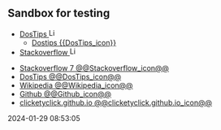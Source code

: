 ## Sandbox for testing

- [DosTips <img src="https://www.dostips.com/DosTipsLogo.gif" title="Link to DOStips" width=16px height=auto>](https://dostips.com/)
  - [Dostips {{DosTips_icon}}](https://dostips.com/)
- [Stackoverflow <img src="https://clicketyclick.github.io/TipsAndTricks/logo-stackoverflow.icon.png" title="Link to Stackoverflow" width=16px height=auto>](https://stackoverflow.com/a/52583931/7485823)
<!--
  - [Stackoverflow 1 {{Stackoverflow_icon}} ](https://stackoverflow.com/a/52583931/7485823)
  - [Stackoverflow 2 [[Stackoverflow_icon]] ](https://stackoverflow.com/a/52583931/7485823)
  - [Stackoverflow 3 __Stackoverflow_icon__ ](https://stackoverflow.com/a/52583931/7485823)
  - [Stackoverflow 4 SNIP_Stackoverflow_icon_SNIP ](https://stackoverflow.com/a/52583931/7485823)
  - [Stackoverflow 5 /~Stackoverflow_icon~/ ](https://stackoverflow.com/a/52583931/7485823)
  - [Stackoverflow 6 _++Stackoverflow_icon++_ ](https://stackoverflow.com/a/52583931/7485823)
-->
  - [Stackoverflow 7 @@Stackoverflow_icon@@](https://stackoverflow.com/a/52583931/7485823)
  - [DosTips @@DosTips_icon@@](https://dostips.com)
  - [Wikipedia @@Wikipedia_icon@@](https://Wikipedia.org)
  - [Github @@Github_icon@@](https://Github.com)
  - [clicketyclick.github.io @@clicketyclick.github.io_icon@@](https://clicketyclick.github.io)

2024-01-29 08:53:05
